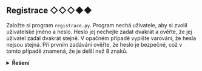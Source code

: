 ## Registrace ◇◇◇◆◆

Založte si program `registrace.py`. Program nechá uživatele, aby si zvolil uživatelské jméno a heslo. Heslo jej nechejte
zadat dvakrát a ověřte, že jej uživatel zadal dvakrát stejně. V opačném případě vypište varování, že hesla nejsou
stejná. Při prvním zadávání ověřte, že heslo je bezpečné, což v tomto případě znamená, že je delší než 8 znaků.

<details>
<summary><b>Řešení</b></summary>


```python
# registrace.py
uzivatel = input('Zadej uživatelské jméno: ')

heslo = input('Zadej heslo: ')
if len(heslo) <= 8:
    print('Heslo je příliš krátké')
    exit()

heslo_2 = input('Zadej heslo znovu: ')
if heslo != heslo_2:
  print('Hesla se neshodují.')
```


</details>
